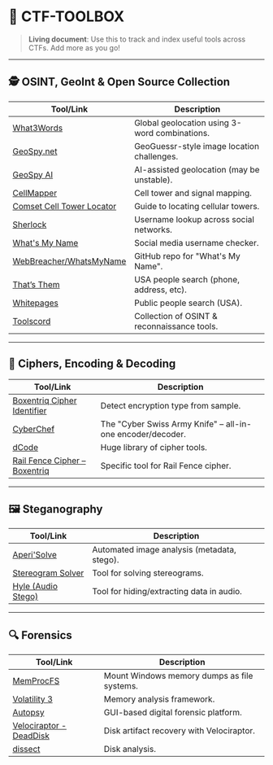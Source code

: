 # 🧰 CTF-TOOLBOX

> **Living document**: Use this to track and index useful tools across CTFs. Add more as you go!

---

## 🕵️ OSINT, GeoInt & Open Source Collection

| Tool/Link | Description |
|-----------|-------------|
| [What3Words](https://what3words.com) | Global geolocation using 3-word combinations. |
| [GeoSpy.net](https://geospy.net) | GeoGuessr-style image location challenges. |
| [GeoSpy AI](https://app.geospy.ai/) | AI-assisted geolocation (may be unstable). |
| [CellMapper](https://www.cellmapper.net/) | Cell tower and signal mapping. |
| [Comset Cell Tower Locator](https://comset.com.au/how-to-locate-a-cellular-tower-based-on-cell-id/) | Guide to locating cellular towers. |
| [Sherlock](https://github.com/sherlock-project/sherlock) | Username lookup across social networks. |
| [What's My Name](https://whatsmyname.app/) | Social media username checker. |
| [WebBreacher/WhatsMyName](https://github.com/WebBreacher/WhatsMyName) | GitHub repo for "What's My Name". |
| [That’s Them](https://thatsthem.com/) | USA people search (phone, address, etc). |
| [Whitepages](https://www.whitepages.com/people-search) | Public people search (USA). |
| [Toolscord](https://toolscord.com/) | Collection of OSINT & reconnaissance tools. |

---

## 🔐 Ciphers, Encoding & Decoding

| Tool/Link | Description |
|-----------|-------------|
| [Boxentriq Cipher Identifier](https://www.boxentriq.com/code-breaking/cipher-identifier) | Detect encryption type from sample. |
| [CyberChef](https://www.cyberchef.io) | The "Cyber Swiss Army Knife" – all-in-one encoder/decoder. |
| [dCode](https://www.dcode.fr/en) | Huge library of cipher tools. |
| [Rail Fence Cipher – Boxentriq](https://www.boxentriq.com/code-breaking/rail-fence-cipher) | Specific tool for Rail Fence cipher. |

---

## 🖼️ Steganography

| Tool/Link | Description |
|-----------|-------------|
| [Aperi'Solve](https://www.aperisolve.com) | Automated image analysis (metadata, stego). |
| [Stereogram Solver](https://piellardj.github.io/stereogram-solver/) | Tool for solving stereograms. |
| [Hyle (Audio Stego)](https://github.com/Elkyw/Hyle) | Tool for hiding/extracting data in audio. |

---

## 🔍 Forensics

| Tool/Link | Description |
|-----------|-------------|
| [MemProcFS](https://github.com/ufrisk/MemProcFS) | Mount Windows memory dumps as file systems. |
| [Volatility 3](https://github.com/volatilityfoundation/volatility3) | Memory analysis framework. |
| [Autopsy](https://www.autopsy.com/) | GUI-based digital forensic platform. |
| [Velociraptor - DeadDisk](https://docs.velociraptor.app/blog/2022/2022-03-22-deaddisk/) | Disk artifact recovery with Velociraptor. |
| [dissect](https://github.com/fox-it/dissect) | Disk analysis. |
